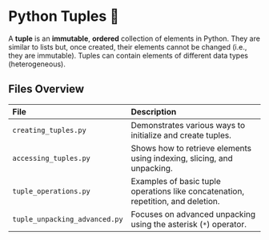 # Python Tuples 🐍

A **tuple** is an **immutable**, **ordered** collection of elements in Python. They are similar to lists but, once created, their elements cannot be changed (i.e., they are immutable). Tuples can contain elements of different data types (heterogeneous).

## Files Overview

| File | Description |
| :--- | :--- |
| `creating_tuples.py` | Demonstrates various ways to initialize and create tuples. |
| `accessing_tuples.py` | Shows how to retrieve elements using indexing, slicing, and unpacking. |
| `tuple_operations.py` | Examples of basic tuple operations like concatenation, repetition, and deletion. |
| `tuple_unpacking_advanced.py` | Focuses on advanced unpacking using the asterisk (`*`) operator. |